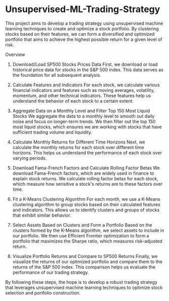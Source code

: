 # Unsupervised-ML-Trading-Strategy
This project aims to develop a trading strategy using unsupervised machine learning techniques to create and optimize a stock portfolio. By clustering stocks based on their features, we can form a diversified and optimized portfolio that aims to achieve the highest possible return for a given level of risk.

Overview
1. Download/Load SP500 Stocks Prices Data
First, we download or load historical price data for stocks in the S&P 500 index. This data serves as the foundation for all subsequent analysis.

2. Calculate Features and Indicators
For each stock, we calculate various financial indicators and features such as moving averages, volatility, momentum, and other technical indicators. These features help us understand the behavior of each stock to a certain extent.

3. Aggregate Data on a Monthly Level and Filter Top 150 Most Liquid Stocks
We aggregate the data to a monthly level to smooth out daily noise and focus on longer-term trends. We then filter out the top 150 most liquid stocks, which ensures we are working with stocks that have sufficient trading volume and liquidity.

4. Calculate Monthly Returns for Different Time Horizons
Next, we calculate the monthly returns for each stock over different time horizons. This helps us understand the performance of each stock over varying periods.

5. Download Fama-French Factors and Calculate Rolling Factor Betas
We download Fama-French factors, which are widely used in finance to explain stock returns. We calculate rolling factor betas for each stock, which measure how sensitive a stock's returns are to these factors over time.

6. Fit a K-Means Clustering Algorithm
For each month, we use a K-Means clustering algorithm to group stocks based on their calculated features and indicators. This allows us to identify clusters and groups of stocks that exhibit similar behavior.

7. Select Assets Based on Clusters and Form a Portfolio
Based on the clusters formed by the K-Means algorithm, we select assets to include in our portfolio. We then use Efficient Frontier optimization to form a portfolio that maximizes the Sharpe ratio, which measures risk-adjusted return.

8. Visualize Portfolio Returns and Compare to SP500 Returns
Finally, we visualize the returns of our optimized portfolio and compare them to the returns of the S&P 500 index. This comparison helps us evaluate the performance of our trading strategy.

By following these steps, the hope is to develop a robust trading strategy that leverages unsupervised machine learning techniques to optimize stock selection and portfolio construction.
